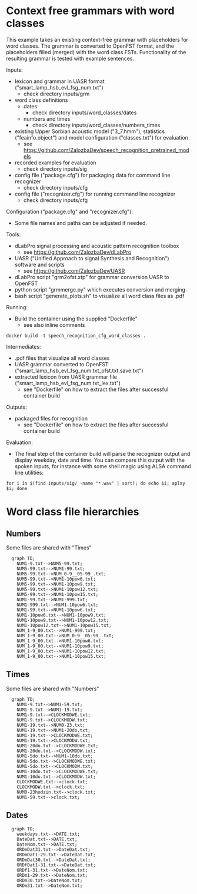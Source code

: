 # Context free grammars with word classes

This example takes an existing context-free grammar with placeholders for word classes. The grammar is
converted to OpenFST format, and the placeholders filled (merged) with the word class FSTs. Functionality
of the resulting grammar is tested with example sentences.

Inputs:

* lexicon and grammar in UASR format ("smart_lamp_hsb_evl_fsg_num.txt")
    * check directory inputs/grm
* word class definitions
    * dates
        * check directory inputs/word_classes/dates
    * numbers and times
        * check directory inputs/word_classes/numbers_times 
* existing Upper Sorbian acoustic model ("3_7.hmm"), statistics ("feainfo.object") and model configuration ("classes.txt") for evaluation
    * see https://github.com/ZalozbaDev/speech_recognition_pretrained_models
* recorded examples for evaluation
    * check directory inputs/sig
* config file ("package.cfg") for packaging data for command line recognizer
    * check directory inputs/cfg
* config file ("recognizer.cfg") for running command line recognizer
    * check directory inputs/cfg

Configuration ("package.cfg" and "recognizer.cfg"):

* Some file names and paths can be adjusted if needed.
    
Tools:

* dLabPro signal processing and acoustic pattern recognition toolbox
    * see https://github.com/ZalozbaDev/dLabPro
* UASR ("Unified Approach to signal Synthesis and Recognition") software and scripts
    * see https://github.com/ZalozbaDev/UASR
* dLabPro script "grm2ofst.xtp" for grammar conversion UASR to OpenFST
* python script "grmmerge.py" which executes conversion and merging
* bash script "generate_plots.sh" to visualize all word class files as .pdf

Running:

* Build the container using the supplied "Dockerfile"
    * see also inline comments
    
```console
docker build -t speech_recognition_cfg_word_classes .
```

Intermediates:

* .pdf files that visualize all word classes
* UASR grammar converted to OpenFST ("smart_lamp_hsb_evl_fsg_num.txt_ofst.txt.save.txt")
* extracted lexicon from UASR grammar file ("smart_lamp_hsb_evl_fsg_num.txt_lex.txt")
    * see "Dockerfile" on how to extract the files after successful container build

Outputs:

* packaged files for recognition
	* see "Dockerfile" on how to extract the files after successful container build

Evaluation:
* The final step of the container build will parse the recognizer output and display weekday, date and time.
You can compare this output with the spoken inputs, for instance with some shell magic using ALSA command line utilities:

```console
for i in $(find inputs/sig/ -name "*.wav" | sort); do echo $i; aplay $i; done
```

# Word class file hierarchies

## Numbers

Some files are shared with "Times"

```mermaid
  graph TD;
    NUM1-9.txt-->NUM5-99.txt;
    NUM5-99.txt-->NUM1-99.txt;
    NUM5-99.txt-->NUM_0-9__05-99_.txt;
    NUM5-99.txt-->NUM1-10pow6.txt;
    NUM5-99.txt-->NUM1-10pow9.txt;
    NUM5-99.txt-->NUM1-10pow12.txt;
    NUM5-99.txt-->NUM1-10pow15.txt;
    NUM1-99.txt-->NUM1-999.txt;
    NUM1-999.txt-->NUM1-10pow6.txt;
    NUM1-99.txt-->NUM1-10pow6.txt;
    NUM1-10pow6.txt-->NUM1-10pow9.txt;
    NUM1-10pow9.txt-->NUM1-10pow12.txt;
    NUM1-10pow12.txt-->NUM1-10pow15.txt;
    NUM_1-9_00.txt-->NUM1-999.txt;
    NUM_1-9_00.txt-->NUM_0-9__05-99_.txt;
    NUM_1-9_00.txt-->NUM1-10pow6.txt;
    NUM_1-9_00.txt-->NUM1-10pow9.txt;
    NUM_1-9_00.txt-->NUM1-10pow12.txt;
    NUM_1-9_00.txt-->NUM1-10pow15.txt;
```

## Times

Some files are shared with "Numbers"


```mermaid
  graph TD;
    NUM1-9.txt-->NUM1-59.txt;
    NUM1-9.txt-->NUM1-19.txt;
    NUM1-9.txt-->CLOCKMODWE.txt;
    NUM1-9.txt-->CLOCKMODW.txt;
    NUM1-19.txt-->NUM0-23.txt;
    NUM1-19.txt-->NUM1-20do.txt;
    NUM1-19.txt-->CLOCKMODWE.txt;
    NUM1-19.txt-->CLOCKMODW.txt;
    NUM1-20do.txt-->CLOCKMODWE.txt;
    NUM1-20do.txt-->CLOCKMODW.txt;
    NUM1-5do.txt-->NUM1-10do.txt;
    NUM1-5do.txt-->CLOCKMODWE.txt;
    NUM1-5do.txt-->CLOCKMODW.txt;
    NUM1-10do.txt-->CLOCKMODWE.txt;
    NUM1-10do.txt-->CLOCKMODW.txt;
    CLOCKMODWE.txt-->clock.txt;
    CLOCKMODW.txt-->clock.txt;
    NUM0-23hodzin.txt-->clock.txt;
    NUM1-59.txt-->clock.txt;
```

## Dates

```mermaid
  graph TD;
    weekdays.txt-->DATE.txt;
    DateDat.txt-->DATE.txt;
    DateNom.txt-->DATE.txt;
    ORDmDat31.txt-->DateDat.txt;
    ORDmDat1-29.txt-->DateDat.txt;
    ORDmDat30.txt-->DateDat.txt;
    ORDfDat1-31.txt-->DateDat.txt;
    ORDf1-31.txt-->DateNom.txt;
    ORDm1-29.txt-->DateNom.txt;
    ORDm30.txt-->DateNom.txt;
    ORDm31.txt-->DateNom.txt;
```

